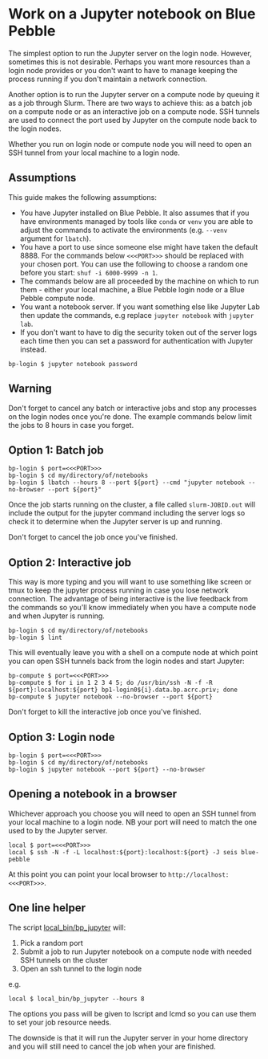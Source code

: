 # Work on a Jupyter notebook on Blue Pebble

The simplest option to run the Jupyter server on the login node.
However, sometimes this is not desirable. Perhaps you want more resources than a login node provides or you don't want to have to manage keeping the process running if you don't maintain a network connection.

Another option is to run the Jupyter server on a compute node by queuing it as a job through Slurm.
There are two ways to achieve this: as a batch job on a compute node or as an interactive job on a compute node.
SSH tunnels are used to connect the port used by Jupyter on the compute node back to the login nodes.

Whether you run on login node or compute node you will need to open an SSH tunnel from your local machine to a login node.

## Assumptions

This guide makes the following assumptions:

* You have Jupyter installed on Blue Pebble. It also assumes that if you have environments managed by tools like `conda` or `venv` you are able to adjust the commands to activate the environments (e.g. `--venv` argument for `lbatch`).
* You have a port to use since someone else might have taken the default 8888. For the commands below `<<<PORT>>>` should be replaced with your chosen port. You can use the following to choose a random one before you start: `shuf -i 6000-9999 -n 1`.
* The commands below are all proceeded by the machine on which to run them - either your local machine, a Blue Pebble login node or a Blue Pebble compute node.
* You want a notebook server. If you want something else like Jupyter Lab then update the commands, e.g replace `jupyter notebook` with `jupyter lab`.
* If you don't want to have to dig the security token out of the server logs each time then you can set a password for authentication with Jupyter instead.

```
bp-login $ jupyter notebook password
```

## Warning

Don't forget to cancel any batch or interactive jobs and stop any processes on the login nodes once you're done. The example commands below limit the jobs to 8 hours in case you forget.

## Option 1: Batch job

```
bp-login $ port=<<<PORT>>>
bp-login $ cd my/directory/of/notebooks
bp-login $ lbatch --hours 8 --port ${port} --cmd "jupyter notebook --no-browser --port ${port}"
```

Once the job starts running on the cluster, a file called `slurm-JOBID.out` will include the output for the jupyter command including the server logs so check it to determine when the Jupyter server is up and running.

Don't forget to cancel the job once you've finished.

## Option 2: Interactive job

This way is more typing and you will want to use something like screen or tmux to keep the jupyter process running in case you lose network connection. The advantage of being interactive is the live feedback from the commands so you'll know immediately when you have a compute node and when Jupyter is running.

```
bp-login $ cd my/directory/of/notebooks
bp-login $ lint
```

This will eventually leave you with a shell on a compute node at which point you can open SSH tunnels back from the login nodes and start Jupyter:

```
bp-compute $ port=<<<PORT>>>
bp-compute $ for i in 1 2 3 4 5; do /usr/bin/ssh -N -f -R ${port}:localhost:${port} bp1-login0${i}.data.bp.acrc.priv; done
bp-compute $ jupyter notebook --no-browser --port ${port}
```

Don't forget to kill the interactive job once you've finished.

## Option 3: Login node

```
bp-login $ port=<<<PORT>>>
bp-login $ cd my/directory/of/notebooks
bp-login $ jupyter notebook --port ${port} --no-browser
```

## Opening a notebook in a browser

Whichever approach you choose you will need to open an SSH tunnel from your local machine to a login node.
NB your port will need to match the one used to by the Jupyter server.

```
local $ port=<<<PORT>>>
local $ ssh -N -f -L localhost:${port}:localhost:${port} -J seis blue-pebble
```

At this point you can point your local browser to `http://localhost:<<<PORT>>>`.

## One line helper

The script [local_bin/bp_jupyter](../local_bin/bp_jupyter) will:
1. Pick a random port
2. Submit a job to run Jupyter notebook on a compute node with needed SSH tunnels on the cluster
3. Open an ssh tunnel to the login node

e.g.
```
local $ local_bin/bp_jupyter --hours 8
```
The options you pass will be given to lscript and lcmd so you can use them to set your job resource needs.

The downside is that it will run the Jupyter server in your home directory and you will still need to cancel the job when your are finished.
